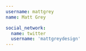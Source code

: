 ```yaml
---
username: mattgrey
name: Matt Grey

social_network:
  name: twitter
  username: 'mattgreydesign'
---
```

